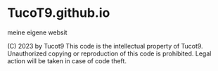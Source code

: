# TucoT9.github.io
meine eigene websit 
                                          
   
   (C) 2023 by Tucot9
   This code is the intellectual property of Tucot9.
   Unauthorized copying or reproduction of this code is prohibited.
   Legal action will be taken in case of code theft.

